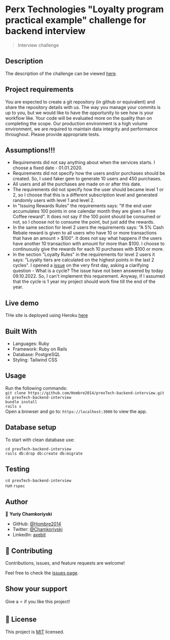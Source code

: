 # Perx Technologies "Loyalty program practical example" challenge for backend interview

>  Interview challenge

## Description

The description of the challenge can be viewed [here](https://github.com/PerxTech/backend-interview).

## Project requirements

You are expected to create a git repository (in github or equivalent) and share the repository details with us. The way you manage your commits is up to you, but we would like to have the opportunity to see how is your workflow like. Your code will be evaluated more on the quality than on completing the scope. Our production environment is a high volume environment, we are required to maintain data integrity and performance throughout. Please provide appropriate tests.

## Assumptions!!!

- Requirements did not say anything about when the services starts. I choose a fixed date - 01.01.2020.
- Requirements did not specify how the users and/or purchases should be created. So, I used faker gem to generate 10 users and 450 purchases.
- All users and all the purchases are made on or after this date.
- The requirements did not specify how the user should became level 1 or 2, so I choose that this is a different subscription level and generated randomly users with level 1 and level 2.
- In "Issuing Rewards Rules" the requirements says: "If the end user accumulates 100 points in one calendar month they are given a Free Coffee reward". It does not say if the 100 point should be consumed or not, so I choose not to consume the point, but just add the rewards.
- In the same section for level 2 users the requirements says: "A 5% Cash Rebate reward is given to all users who have 10 or more transactions that have an amount > $100". It does not say what happens if the users have another 10 transaction with amount for more than $100. I choose to continuously give the rewards for each 10 purchases with $100 or more.
- In the section "Loyalty Rules" in the requirements for level 2 users it says: "Loyalty tiers are calculated on the highest points in the last 2 cycles". I opened a [issue](https://github.com/PerxTech/backend-interview/issues) on the very first day, asking a clarifying question - What is a cycle? The issue have not been answered by today 09.10.2022. So, I can't implement this requirement. Anyway, if I assumed that the cycle is 1 year my project should work fine till the end of the year.

## Live demo

THe site is deployed using Heroku [here]()

## Built With

- Languages: Ruby
- Framework: Ruby on Rails
- Database: PostgreSQL
- Styling: Tailwind CSS
## Usage

Run the following commands:</br>
`git clone https://github.com/Hombre2014/prexTech-backend-interview.git`</br>
`cd prexTech-backend-interview`</br>
`bundle install`</br>
`rails s`</br>
Open a browser and go to: `https://localhost:3000` to view the app.

## Database setup

To start with clean database use:

`cd prexTech-backend-interview`</br>
`rails db:drop db:create db:migrate`

## Testing

`cd prexTech-backend-interview`</br>
run `rspec`

## Author

👤 **Yuriy Chamkoriyski**

- GitHub: [@Hombre2014](https://github.com/Hombre2014)
- Twitter: [@Chamkoriyski](https://twitter.com/Chamkoriyski)
- LinkedIn: [axebit](https://linkedin.com/in/axebit)

## 🤝 Contributing

Contributions, issues, and feature requests are welcome!

Feel free to check the [issues page](https://github.com/Hombre2014/prexTech-backend-interview/issues).

## Show your support

Give a ⭐️ if you like this project!

## 📝 License

This project is [MIT](./license.md) licensed.
